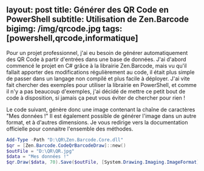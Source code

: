 layout: post
title: Générer des QR Code en PowerShell
subtitle: Utilisation de Zen.Barcode
bigimg: /img/qrcode.jpg
tags: [powershell,qrcode,informatique]
---
Pour un projet professionnel, j'ai eu besoin de générer automatiquement des QR Code à partir d'entrées dans une base de données. J'ai d'abord commencé le projet en C# grâce à la librairie Zen.Barcode, mais vu qu'il fallait apporter des modifications régulièrement au code, il était plus simple de passer dans un langage non compilé et plus facile à déployer. J'ai vite fait chercher des exemples pour utiliser la librairie en PowerShell, et comme il n'y a pas beaucoup d'exemples, j'ai décidé de mettre ce petit bout de code à disposition, si jamais ça peut vous éviter de chercher pour rien ! 

Le code suivant, génère donc une image contenant la chaîne de caractères "Mes données !"
Il est également possible de générer l'image dans un autre format, et à d'autres dimensions. Je vous redirige vers la documentation officielle pour connaitre l'ensemble des méthodes. 

```powershell
Add-Type -Path "D:\QR\Zen.Barcode.Core.dll" 
$qr = [Zen.Barcode.CodeQrBarcodeDraw]::new()
$outFile = "D:\QR\QR.jpg"
$data = "Mes données !"
$qr.Draw($data, 70).Save($outFile, [System.Drawing.Imaging.ImageFormat]::Jpeg)
```
